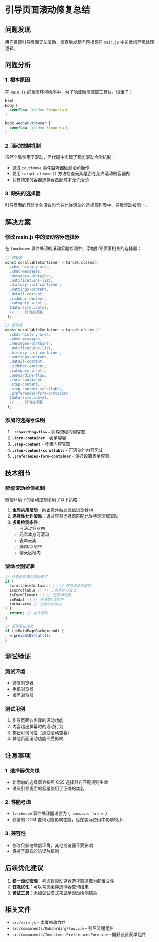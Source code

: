 # 引导页面滚动修复总结

## 问题发现

用户反馈引导页面无法滚动，检查后发现问题根源在 `main.js` 中的微信环境处理逻辑。

## 问题分析

### 1. 根本原因

在 `main.js` 的微信环境检测中，为了隐藏微信底部工具栏，设置了：

```css
html,
body {
  overflow: hidden !important;
}

body.wechat-browser {
  overflow: hidden !important;
}
```

### 2. 滚动控制机制

虽然全局禁用了滚动，但代码中实现了智能滚动检测机制：

- 通过 `touchmove` 事件监听器检测滚动操作
- 使用 `target.closest()` 方法检查元素是否在允许滚动的容器内
- 只有特定的容器选择器匹配时才允许滚动

### 3. 缺失的选择器

引导页面的容器类名没有包含在允许滚动的选择器列表中，导致滚动被阻止。

## 解决方案

### 修改 main.js 中的滚动容器选择器

在 `touchmove` 事件处理的滚动容器检测中，添加引导页面相关的选择器：

```javascript
// 修改前
const scrollableContainer = target.closest(`
  .chat-history-area,
  .chat-messages,
  .messages-container,
  .notifications-list,
  .history-list-container,
  .settings-content,
  .detail-content,
  .sidebar-content,
  .category-scroll,
  [data-scrollable],
  // ... 其他选择器
`);

// 修改后
const scrollableContainer = target.closest(`
  .chat-history-area,
  .chat-messages,
  .messages-container,
  .notifications-list,
  .history-list-container,
  .settings-content,
  .detail-content,
  .sidebar-content,
  .category-scroll,
  .onboarding-flow,
  .form-container,
  .step-content,
  .step-content-scrollable,
  .preferences-form-container,
  [data-scrollable],
  // ... 其他选择器
`);
```

### 添加的选择器说明

1. **`.onboarding-flow`** - 引导流程的根容器
2. **`.form-container`** - 表单容器
3. **`.step-content`** - 步骤内容容器
4. **`.step-content-scrollable`** - 可滚动的内容区域
5. **`.preferences-form-container`** - 偏好设置表单容器

## 技术细节

### 智能滚动检测机制

微信环境下的滚动控制采用了以下策略：

1. **全局禁用滚动**：防止意外触发微信浏览器UI
2. **选择性允许滚动**：通过容器选择器匹配允许特定区域滚动
3. **多重检测条件**：
   - 可滚动容器内
   - 元素本身可滚动
   - 表单元素
   - 弹窗/浮层中
   - 聊天区域内

### 滚动检测逻辑

```javascript
// 检查是否满足滚动条件
if (
  scrollableContainer || // 在可滚动容器内
  isScrollable || // 元素本身可滚动
  isFormElement || // 是表单元素
  inModal || // 在弹窗/浮层中
  inChatArea // 在聊天区域内
) {
  return; // 允许滚动
}

// 否则阻止滚动
if (isMainPageBackground) {
  e.preventDefault();
}
```

## 测试验证

### 测试环境

- 微信浏览器
- 手机浏览器
- 桌面浏览器

### 测试用例

1. 引导页面各步骤的滚动功能
2. 内容超出屏幕时的滚动行为
3. 按钮可访问性（通过滚动查看）
4. 其他页面滚动功能不受影响

## 注意事项

### 1. 选择器优先级

- 新添加的选择器会按照 CSS 选择器的匹配规则生效
- 确保引导页面的容器使用了正确的类名

### 2. 性能考虑

- `touchmove` 事件处理器设置为 `{ passive: false }`
- 频繁的 DOM 查询可能影响性能，但在实际使用中影响较小

### 3. 兼容性

- 修改只影响微信环境，其他浏览器不受影响
- 保持了原有的防误触机制

## 后续优化建议

1. **统一滚动管理**：考虑将滚动容器选择器提取为配置文件
2. **性能优化**：可以考虑缓存选择器查询结果
3. **调试工具**：添加调试模式来显示滚动检测结果

## 相关文件

- `src/main.js` - 主要修改文件
- `src/components/OnboardingFlow.vue` - 引导流程组件
- `src/components/InvestmentPreferencesForm.vue` - 偏好设置表单组件

